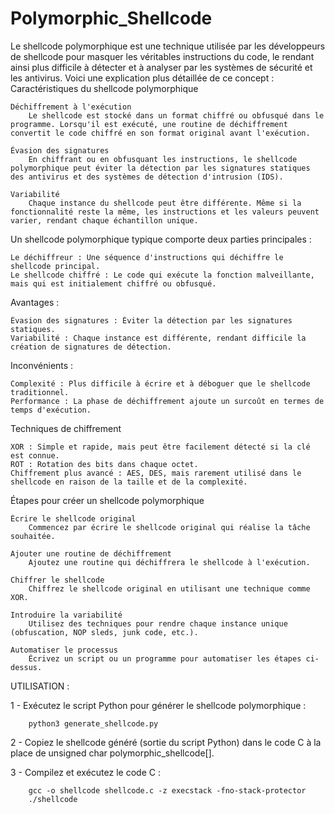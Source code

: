# Polymorphic_Shellcode

Le shellcode polymorphique est une technique utilisée par les développeurs de shellcode pour masquer les véritables instructions du code, le rendant ainsi plus difficile à détecter et à analyser par les systèmes de sécurité et les antivirus. Voici une explication plus détaillée de ce concept :
Caractéristiques du shellcode polymorphique

    Déchiffrement à l'exécution
        Le shellcode est stocké dans un format chiffré ou obfusqué dans le programme. Lorsqu'il est exécuté, une routine de déchiffrement convertit le code chiffré en son format original avant l'exécution.

    Évasion des signatures
        En chiffrant ou en obfusquant les instructions, le shellcode polymorphique peut éviter la détection par les signatures statiques des antivirus et des systèmes de détection d'intrusion (IDS).

    Variabilité
        Chaque instance du shellcode peut être différente. Même si la fonctionnalité reste la même, les instructions et les valeurs peuvent varier, rendant chaque échantillon unique.

Un shellcode polymorphique typique comporte deux parties principales :

    Le déchiffreur : Une séquence d'instructions qui déchiffre le shellcode principal.
    Le shellcode chiffré : Le code qui exécute la fonction malveillante, mais qui est initialement chiffré ou obfusqué.

    
Avantages :

    Évasion des signatures : Éviter la détection par les signatures statiques.
    Variabilité : Chaque instance est différente, rendant difficile la création de signatures de détection.

Inconvénients :

    Complexité : Plus difficile à écrire et à déboguer que le shellcode traditionnel.
    Performance : La phase de déchiffrement ajoute un surcoût en termes de temps d'exécution.

Techniques de chiffrement

    XOR : Simple et rapide, mais peut être facilement détecté si la clé est connue.
    ROT : Rotation des bits dans chaque octet.
    Chiffrement plus avancé : AES, DES, mais rarement utilisé dans le shellcode en raison de la taille et de la complexité.


Étapes pour créer un shellcode polymorphique

    Écrire le shellcode original
        Commencez par écrire le shellcode original qui réalise la tâche souhaitée.

    Ajouter une routine de déchiffrement
        Ajoutez une routine qui déchiffrera le shellcode à l'exécution.

    Chiffrer le shellcode
        Chiffrez le shellcode original en utilisant une technique comme XOR.

    Introduire la variabilité
        Utilisez des techniques pour rendre chaque instance unique (obfuscation, NOP sleds, junk code, etc.).

    Automatiser le processus
        Écrivez un script ou un programme pour automatiser les étapes ci-dessus.


UTILISATION :

1 - Exécutez le script Python pour générer le shellcode polymorphique :

        python3 generate_shellcode.py

2 - Copiez le shellcode généré (sortie du script Python) dans le code C à la place de unsigned char polymorphic_shellcode[].

3 - Compilez et exécutez le code C :

        gcc -o shellcode shellcode.c -z execstack -fno-stack-protector
        ./shellcode




        
